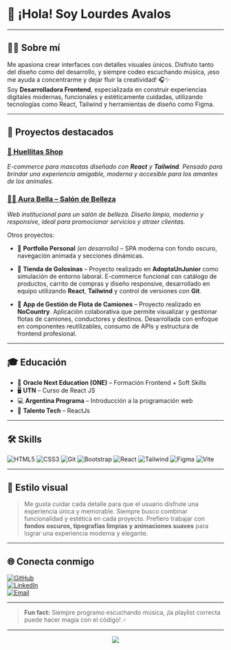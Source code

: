 # 👋 ¡Hola! Soy Lourdes Avalos

---

## 👩‍💻 Sobre mí  
Me apasiona crear interfaces con detalles visuales únicos. Disfruto tanto del diseño como del desarrollo, y siempre codeo escuchando música, ¡eso me ayuda a concentrarme y dejar fluir la creatividad! 🎧✨  
Soy **Desarrolladora Frontend**, especializada en construir experiencias digitales modernas, funcionales y estéticamente cuidadas, utilizando tecnologías como React, Tailwind y herramientas de diseño como Figma.

---

## 🚀 Proyectos destacados

### [🐾 Huellitas Shop](https://huellitasshop.netlify.app)  
_E-commerce para mascotas diseñado con **React** y **Tailwind**. Pensado para brindar una experiencia amigable, moderna y accesible para los amantes de los animales._

### [💇‍♀️ Aura Bella – Salón de Belleza](https://salon-de-belleza-psi.vercel.app)  
_Web institucional para un salón de belleza. Diseño limpio, moderno y responsive, ideal para promocionar servicios y atraer clientas._

Otros proyectos:
- 🎨 **Portfolio Personal** *(en desarrollo)* – SPA moderna con fondo oscuro, navegación animada y secciones dinámicas.
- 🍬 **Tienda de Golosinas** – Proyecto realizado en **AdoptaUnJunior** como simulación de entorno laboral. E-commerce funcional con catálogo de productos, carrito de compras y diseño responsive, desarrollado en equipo utilizando **React**, **Tailwind** y control de versiones con **Git**.

- 🚛 **App de Gestión de Flota de Camiones** – Proyecto realizado en **NoCountry**. Aplicación colaborativa que permite visualizar y gestionar flotas de camiones, conductores y destinos. Desarrollada con enfoque en componentes reutilizables, consumo de APIs y estructura de frontend profesional.


---

## 🎓 Educación

- 🧠 **Oracle Next Education (ONE)** – Formación Frontend + Soft Skills  
- 🖥️ **UTN** – Curso de React JS  
- 💻 **Argentina Programa** – Introducción a la programación web  
- 🎨 **Talento Tech** – ReactJs

---

## 🛠️ Skills

![HTML5](https://img.shields.io/badge/HTML5-000000?style=for-the-badge&logo=html5&logoColor=violet)
![CSS3](https://img.shields.io/badge/CSS3-000000?style=for-the-badge&logo=css3&logoColor=violet)
![Git](https://img.shields.io/badge/Git-000000?style=for-the-badge&logo=git&logoColor=violet)
![Bootstrap](https://img.shields.io/badge/Bootstrap-000000?style=for-the-badge&logo=bootstrap&logoColor=violet)
![React](https://img.shields.io/badge/React-000000?style=for-the-badge&logo=react&logoColor=violet)
![Tailwind](https://img.shields.io/badge/Tailwind-000000?style=for-the-badge&logo=tailwindcss&logoColor=violet)
![Figma](https://img.shields.io/badge/Figma-000000?style=for-the-badge&logo=figma&logoColor=violet)
![Vite](https://img.shields.io/badge/Vite-000000?style=for-the-badge&logo=vite&logoColor=violet)

---

## 🎨 Estilo visual

> Me gusta cuidar cada detalle para que el usuario disfrute una experiencia única y memorable. Siempre busco combinar funcionalidad y estética en cada proyecto. Prefiero trabajar con **fondos oscuros, tipografías limpias y animaciones suaves** para lograr una experiencia moderna y elegante.

---

## 🌐 Conecta conmigo

[![GitHub](https://img.shields.io/badge/GitHub-000000?style=for-the-badge&logo=github&logoColor=violet)](https://github.com/Lourdes69)  
[![LinkedIn](https://img.shields.io/badge/LinkedIn-000000?style=for-the-badge&logo=linkedin&logoColor=violet)](https://www.linkedin.com/in/lourdes-avalos-91a301255/)  
[![Email](https://img.shields.io/badge/Email-000000?style=for-the-badge&logo=gmail&logoColor=violet)](mailto:lourdesdev7@gmail.com)

---

> **Fun fact:** Siempre programo escuchando música, ¡la playlist correcta puede hacer magia con el código! 🎶

---

<div align="center">
  <img src="https://capsule-render.vercel.app/api?type=wave&color=violet&height=120&section=footer&text=Lourdes69%20%C2%B7%20Diseño%20%26%20Desarrollo%20Frontend&fontSize=22&fontColor=000000"/>
</div>
